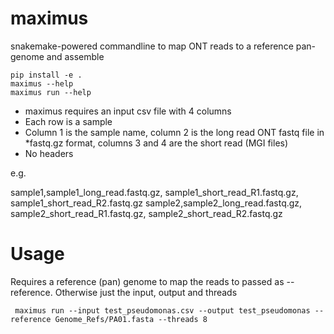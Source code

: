 # maximus

snakemake-powered commandline to map ONT reads to a reference pan-genome and assemble 

```
pip install -e .
maximus --help
maximus run --help
```

* maximus requires an input csv file with 4 columns
* Each row is a sample
* Column 1 is the sample name, column 2 is the long read ONT fastq file in *fastq.gz format, columns 3 and 4 are the short read (MGI files)
* No headers

e.g.

sample1,sample1_long_read.fastq.gz, sample1_short_read_R1.fastq.gz, sample1_short_read_R2.fastq.gz
sample2,sample2_long_read.fastq.gz, sample2_short_read_R1.fastq.gz, sample2_short_read_R2.fastq.gz

# Usage

Requires a reference (pan) genome to map the reads to passed as --reference. Otherwise just the input, output and threads

```
 maximus run --input test_pseudomonas.csv --output test_pseudomonas --reference Genome_Refs/PA01.fasta --threads 8
```
